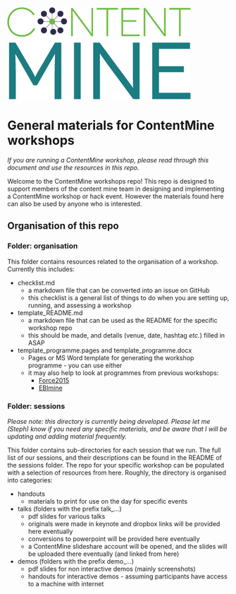![ContentMine logo](https://raw.githubusercontent.com/ContentMine/assets/master/png/Content_mine(small).png)

# General materials for ContentMine workshops

*If you are running a ContentMine workshop, please read through this document and use the resources in this repo.*

Welcome to the ContentMine workshops repo! This repo is designed to support members of the content mine team in designing and implementing a ContentMine workshop or hack event. However the materials found here can also be used by anyone who is interested.

## Organisation of this repo

### Folder: organisation

This folder contains resources related to the organisation of a workshop. Currently this includes:
- checklist.md
  - a markdown file that can be converted into an issue on GitHub
  - this checklist is a general list of things to do when you are setting up, running, and assessing a workshop
- template_README.md
  - a markdown file that can be used as the README for the specific workshop repo
  - this should be made, and details (venue, date, hashtag *etc.*) filled in ASAP
- template_programme.pages and template_programme.docx
  - Pages or MS Word template for generating the workshop programme - you can use either
  - it may also help to look at programmes from previous workshops:
    - [Force2015](https://github.com/ContentMine/force2015_workshop/raw/master/info/force15programme.pdf)
    - [EBImine](https://github.com/ContentMine/ebi_workshop_20141006/raw/master/info/EBI_programme.pdf)
  
### Folder: sessions

*Please note: this directory is currently being developed. Please let me (Steph) know if you need any specific materials, and be aware that I will be updating and adding material frequently.*

This folder contains sub-directories for each session that we run. The full list of our sessions, and their descriptions can be found in the README of the sessions folder. The repo for your specific workshop can be populated with a selection of resources from here. Roughly, the directory is organised into categories:

- handouts
  - materials to print for use on the day for specific events
- talks (folders with the prefix talk_...)
  - pdf slides for various talks
  - originals were made in keynote and dropbox links will be provided here eventually
  - conversions to powerpoint will be provided here eventually
  - a ContentMine slideshare account will be opened, and the slides will be uploaded there eventually (and linked from here)
- demos (folders with the prefix demo_...)
  - pdf slides for non interactive demos (mainly screenshots)
  - handouts for interactive demos - assuming participants have access to a machine with internet
